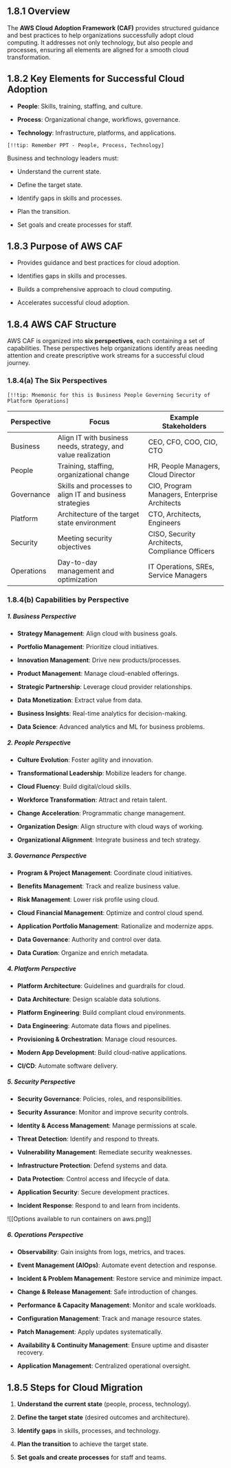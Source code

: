 ## **1.8.1 Overview**

The **AWS Cloud Adoption Framework (CAF)** provides structured guidance and best practices to help organizations successfully adopt cloud computing. It addresses not only technology, but also people and processes, ensuring all elements are aligned for a smooth cloud transformation.

## **1.8.2 Key Elements for Successful Cloud Adoption**

- **People**: Skills, training, staffing, and culture.
    
- **Process**: Organizational change, workflows, governance.
    
- **Technology**: Infrastructure, platforms, and applications.

`[!!tip: Remember PPT - People, Process, Technology]`

Business and technology leaders must:

- Understand the current state.
    
- Define the target state.
    
- Identify gaps in skills and processes.
    
- Plan the transition.
    
- Set goals and create processes for staff.
    

## **1.8.3 Purpose of AWS CAF**

- Provides guidance and best practices for cloud adoption.
    
- Identifies gaps in skills and processes.
    
- Builds a comprehensive approach to cloud computing.
    
- Accelerates successful cloud adoption.
    

## **1.8.4 AWS CAF Structure**

AWS CAF is organized into **six perspectives**, each containing a set of capabilities. These perspectives help organizations identify areas needing attention and create prescriptive work streams for a successful cloud journey.

### **1.8.4(a) The Six Perspectives**

`[!!tip: Mnemonic for this is Business People Governing Security of Platform Operations]`

| Perspective | Focus                                                         | Example Stakeholders                           |
| ----------- | ------------------------------------------------------------- | ---------------------------------------------- |
| Business    | Align IT with business needs, strategy, and value realization | CEO, CFO, COO, CIO, CTO                        |
| People      | Training, staffing, organizational change                     | HR, People Managers, Cloud Director            |
| Governance  | Skills and processes to align IT and business strategies      | CIO, Program Managers, Enterprise Architects   |
| Platform    | Architecture of the target state environment                  | CTO, Architects, Engineers                     |
| Security    | Meeting security objectives                                   | CISO, Security Architects, Compliance Officers |
| Operations  | Day-to-day management and optimization                        | IT Operations, SREs, Service Managers          |

### **1.8.4(b) Capabilities by Perspective**

##### **1. Business Perspective**

- **Strategy Management**: Align cloud with business goals.
    
- **Portfolio Management**: Prioritize cloud initiatives.
    
- **Innovation Management**: Drive new products/processes.
    
- **Product Management**: Manage cloud-enabled offerings.
    
- **Strategic Partnership**: Leverage cloud provider relationships.
    
- **Data Monetization**: Extract value from data.
    
- **Business Insights**: Real-time analytics for decision-making.
    
- **Data Science**: Advanced analytics and ML for business problems.
    

##### **2. People Perspective**

- **Culture Evolution**: Foster agility and innovation.
    
- **Transformational Leadership**: Mobilize leaders for change.
    
- **Cloud Fluency**: Build digital/cloud skills.
    
- **Workforce Transformation**: Attract and retain talent.
    
- **Change Acceleration**: Programmatic change management.
    
- **Organization Design**: Align structure with cloud ways of working.
    
- **Organizational Alignment**: Integrate business and tech strategy.
    

##### **3. Governance Perspective**

- **Program & Project Management**: Coordinate cloud initiatives.
    
- **Benefits Management**: Track and realize business value.
    
- **Risk Management**: Lower risk profile using cloud.
    
- **Cloud Financial Management**: Optimize and control cloud spend.
    
- **Application Portfolio Management**: Rationalize and modernize apps.
    
- **Data Governance**: Authority and control over data.
    
- **Data Curation**: Organize and enrich metadata.
    

##### **4. Platform Perspective**

- **Platform Architecture**: Guidelines and guardrails for cloud.
    
- **Data Architecture**: Design scalable data solutions.
    
- **Platform Engineering**: Build compliant cloud environments.
    
- **Data Engineering**: Automate data flows and pipelines.
    
- **Provisioning & Orchestration**: Manage cloud resources.
    
- **Modern App Development**: Build cloud-native applications.
    
- **CI/CD**: Automate software delivery.
    

##### **5. Security Perspective**

- **Security Governance**: Policies, roles, and responsibilities.
    
- **Security Assurance**: Monitor and improve security controls.
    
- **Identity & Access Management**: Manage permissions at scale.
    
- **Threat Detection**: Identify and respond to threats.
    
- **Vulnerability Management**: Remediate security weaknesses.
    
- **Infrastructure Protection**: Defend systems and data.
    
- **Data Protection**: Control access and lifecycle of data.
    
- **Application Security**: Secure development practices.
    
- **Incident Response**: Respond to and learn from incidents.
    
![[Options available to run containers on aws.png]]
##### **6. Operations Perspective**

- **Observability**: Gain insights from logs, metrics, and traces.
    
- **Event Management (AIOps)**: Automate event detection and response.
    
- **Incident & Problem Management**: Restore service and minimize impact.
    
- **Change & Release Management**: Safe introduction of changes.
    
- **Performance & Capacity Management**: Monitor and scale workloads.
    
- **Configuration Management**: Track and manage resource states.
    
- **Patch Management**: Apply updates systematically.
    
- **Availability & Continuity Management**: Ensure uptime and disaster recovery.
    
- **Application Management**: Centralized operational oversight.
    

## **1.8.5 Steps for Cloud Migration**

1. **Understand the current state** (people, process, technology).
    
2. **Define the target state** (desired outcomes and architecture).
    
3. **Identify gaps** in skills, processes, and technology.
    
4. **Plan the transition** to achieve the target state.
    
5. **Set goals and create processes** for staff and teams.